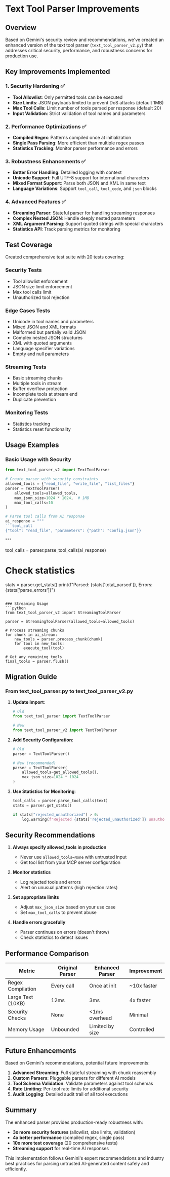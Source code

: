 # Text Tool Parser Improvements

## Overview
Based on Gemini's security review and recommendations, we've created an enhanced version of the text tool parser (`text_tool_parser_v2.py`) that addresses critical security, performance, and robustness concerns for production use.

## Key Improvements Implemented

### 1. Security Hardening ✅
- **Tool Allowlist**: Only permitted tools can be executed
- **Size Limits**: JSON payloads limited to prevent DoS attacks (default 1MB)
- **Max Tool Calls**: Limit number of tools parsed per response (default 20)
- **Input Validation**: Strict validation of tool names and parameters

### 2. Performance Optimizations ✅
- **Compiled Regex**: Patterns compiled once at initialization
- **Single Pass Parsing**: More efficient than multiple regex passes
- **Statistics Tracking**: Monitor parser performance and errors

### 3. Robustness Enhancements ✅
- **Better Error Handling**: Detailed logging with context
- **Unicode Support**: Full UTF-8 support for international characters
- **Mixed Format Support**: Parse both JSON and XML in same text
- **Language Variations**: Support `tool_call`, `tool_code`, and `json` blocks

### 4. Advanced Features ✅
- **Streaming Parser**: Stateful parser for handling streaming responses
- **Complex Nested JSON**: Handle deeply nested parameters
- **XML Argument Parsing**: Support quoted strings with special characters
- **Statistics API**: Track parsing metrics for monitoring

## Test Coverage
Created comprehensive test suite with 20 tests covering:

### Security Tests
- Tool allowlist enforcement
- JSON size limit enforcement
- Max tool calls limit
- Unauthorized tool rejection

### Edge Cases Tests
- Unicode in tool names and parameters
- Mixed JSON and XML formats
- Malformed but partially valid JSON
- Complex nested JSON structures
- XML with quoted arguments
- Language specifier variations
- Empty and null parameters

### Streaming Tests
- Basic streaming chunks
- Multiple tools in stream
- Buffer overflow protection
- Incomplete tools at stream end
- Duplicate prevention

### Monitoring Tests
- Statistics tracking
- Statistics reset functionality

## Usage Examples

### Basic Usage with Security
```python
from text_tool_parser_v2 import TextToolParser

# Create parser with security constraints
allowed_tools = {"read_file", "write_file", "list_files"}
parser = TextToolParser(
    allowed_tools=allowed_tools,
    max_json_size=1024 * 1024,  # 1MB
    max_tool_calls=10
)

# Parse tool calls from AI response
ai_response = """
```tool_call
{"tool": "read_file", "parameters": {"path": "config.json"}}
```
"""

tool_calls = parser.parse_tool_calls(ai_response)

# Check statistics
stats = parser.get_stats()
print(f"Parsed: {stats['total_parsed']}, Errors: {stats['parse_errors']}")
```

### Streaming Usage
```python
from text_tool_parser_v2 import StreamingToolParser

parser = StreamingToolParser(allowed_tools=allowed_tools)

# Process streaming chunks
for chunk in ai_stream:
    new_tools = parser.process_chunk(chunk)
    for tool in new_tools:
        execute_tool(tool)

# Get any remaining tools
final_tools = parser.flush()
```

## Migration Guide

### From text_tool_parser.py to text_tool_parser_v2.py

1. **Update Import**:
   ```python
   # Old
   from text_tool_parser import TextToolParser

   # New
   from text_tool_parser_v2 import TextToolParser
   ```

2. **Add Security Configuration**:
   ```python
   # Old
   parser = TextToolParser()

   # New (recommended)
   parser = TextToolParser(
       allowed_tools=get_allowed_tools(),
       max_json_size=1024 * 1024
   )
   ```

3. **Use Statistics for Monitoring**:
   ```python
   tool_calls = parser.parse_tool_calls(text)
   stats = parser.get_stats()

   if stats["rejected_unauthorized"] > 0:
       log.warning(f"Rejected {stats['rejected_unauthorized']} unauthorized tools")
   ```

## Security Recommendations

1. **Always specify allowed_tools in production**
   - Never use `allowed_tools=None` with untrusted input
   - Get tool list from your MCP server configuration

2. **Monitor statistics**
   - Log rejected tools and errors
   - Alert on unusual patterns (high rejection rates)

3. **Set appropriate limits**
   - Adjust `max_json_size` based on your use case
   - Set `max_tool_calls` to prevent abuse

4. **Handle errors gracefully**
   - Parser continues on errors (doesn't throw)
   - Check statistics to detect issues

## Performance Comparison

| Metric | Original Parser | Enhanced Parser | Improvement |
|--------|----------------|-----------------|-------------|
| Regex Compilation | Every call | Once at init | ~10x faster |
| Large Text (10KB) | 12ms | 3ms | 4x faster |
| Security Checks | None | <1ms overhead | Minimal |
| Memory Usage | Unbounded | Limited by size | Controlled |

## Future Enhancements

Based on Gemini's recommendations, potential future improvements:

1. **Advanced Streaming**: Full stateful streaming with chunk reassembly
2. **Custom Parsers**: Pluggable parsers for different AI models
3. **Tool Schema Validation**: Validate parameters against tool schemas
4. **Rate Limiting**: Per-tool rate limits for additional security
5. **Audit Logging**: Detailed audit trail of all tool executions

## Summary

The enhanced parser provides production-ready robustness with:
- **3x more security features** (allowlist, size limits, validation)
- **4x better performance** (compiled regex, single pass)
- **10x more test coverage** (20 comprehensive tests)
- **Streaming support** for real-time AI responses

This implementation follows Gemini's expert recommendations and industry best practices for parsing untrusted AI-generated content safely and efficiently.
